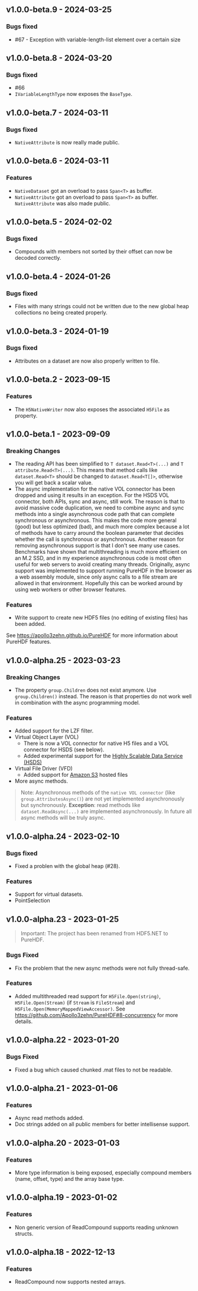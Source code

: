 ## v1.0.0-beta.9 - 2024-03-25

### Bugs fixed
- #67 - Exception with variable-length-list element over a certain size

## v1.0.0-beta.8 - 2024-03-20

### Bugs fixed
- #66
- `IVariableLengthType` now exposes the `BaseType`. 

## v1.0.0-beta.7 - 2024-03-11

### Bugs fixed
- `NativeAttribute` is now really made public.

## v1.0.0-beta.6 - 2024-03-11

### Features
- `NativeDataset` got an overload to pass `Span<T>` as buffer.
- `NativeAttribute` got an overload to pass `Span<T>` as buffer. `NativeAttribute` was also made public.

## v1.0.0-beta.5 - 2024-02-02

### Bugs fixed
- Compounds with members not sorted by their offset can now be decoded correctly.

## v1.0.0-beta.4 - 2024-01-26

### Bugs fixed
- Files with many strings could not be written due to the new global heap collections no being created properly.

## v1.0.0-beta.3 - 2024-01-19

### Bugs fixed
- Attributes on a dataset are now also properly written to file.

## v1.0.0-beta.2 - 2023-09-15

### Features
- The `H5NativeWriter` now also exposes the associated `H5File` as property.

## v1.0.0-beta.1 - 2023-09-09

### Breaking Changes
- The reading API has been simplified to `T dataset.Read<T>(...)` and `T attribute.Read<T>(...)`. This means that method calls like `dataset.Read<T>` should be changed to `dataset.Read<T[]>`, otherwise you will get back a scalar value.
- The async implementation for the native VOL connector has been dropped and using it results in an exception. For the HSDS VOL connector, both APIs, sync and async, still work. The reason is that to avoid massive code duplication, we need to combine async and sync methods into a single asynchronous code path that can complete synchronous or asynchronous. This makes the code more general (good) but less optimized (bad), and much more complex because a lot of methods have to carry around the boolean parameter that decides whether the call is synchronous or asynchronous. Another reason for removing asynchronous support is that I don't see many use cases. Benchmarks have shown that multithreading is much more efficient on an M.2 SSD, and in my experience asynchronous code is most often useful for web servers to avoid creating many threads. Originally, async support was implemented to support running PureHDF in the browser as a web assembly module, since only async calls to a file stream are allowed in that environment. Hopefully this can be worked around by using web workers or other browser features.

### Features
- Write support to create new HDF5 files (no editing of existing files) has been added.

See https://apollo3zehn.github.io/PureHDF for more information about PureHDF features.

## v1.0.0-alpha.25 - 2023-03-23

### Breaking Changes
- The property `group.Children` does not exist anymore. Use `group.Children()` instead. The reason is that properties do not work well in combination with the async programming model.

### Features
- Added support for the LZF filter.
- Virtual Object Layer (VOL)
  - There is now a VOL connector for native H5 files and a VOL connector for HSDS (see below).
  - Added experimental support for the [Highly Scalable Data Service (HSDS)](https://github.com/Apollo3zehn/PureHDF/tree/a1c690f642235c6975f805cb5750d1c75cd1a837#10-highly-scalable-data-service-hsds)
- Virtual File Driver (VFD)
  - Added support for [Amazon S3](https://github.com/Apollo3zehn/PureHDF/tree/a1c690f642235c6975f805cb5750d1c75cd1a837#9-amazon-s3) hosted files
- More async methods. 

> Note: Asynchronous methods of the `native VOL connector` (like `group.AttributesAsync()`) are not yet implemented asynchronously but synchronously. **Exception**: read methods like `dataset.ReadAsync(...)` are implemented asynchronously. In future all async methods will be truly async.

## v1.0.0-alpha.24 - 2023-02-10

### Bugs fixed
- Fixed a problen with the global heap (#28).

### Features
- Support for virtual datasets.
- PointSelection

## v1.0.0-alpha.23 - 2023-01-25

> Important: The project has been renamed from HDF5.NET to PureHDF.

### Bugs Fixed
- Fix the problem that the new async methods were not fully thread-safe.

### Features
- Added multithreaded read support for `H5File.Open(string)`, `H5File.Open(Stream)` (if `Stream` is `FileStream`) and `H5File.Open(MemoryMappedViewAccessor)`. See https://github.com/Apollo3zehn/PureHDF#8-concurrency for more details.

## v1.0.0-alpha.22 - 2023-01-20

### Bugs Fixed
- Fixed a bug which caused chunked .mat files to not be readable.

## v1.0.0-alpha.21 - 2023-01-06

### Features
- Async read methods added.
- Doc strings added on all public members for better intellisense support.

## v1.0.0-alpha.20 - 2023-01-03

### Features
- More type information is being exposed, especially compound members (name, offset, type) and the array base type.

## v1.0.0-alpha.19 - 2023-01-02

### Features
- Non generic version of ReadCompound supports reading unknown structs.

## v1.0.0-alpha.18 - 2022-12-13

### Features
- ReadCompound now supports nested arrays.
